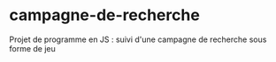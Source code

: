 # campagne-de-recherche
Projet de programme en JS : suivi d'une campagne de recherche sous forme de jeu
